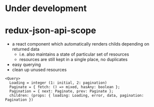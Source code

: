 Under development
=================

# redux-json-api-scope

- a react component which automatically renders childs depending on returned data
	- i.e. also maintains a state of particular set of resources
	- resources are still kept in a single place, no duplicates
- easy querying
- clean up unused resources

```
<Query>
  Loading = integer (1: initial, 2: pagination)
  Paginate = { fetch: () => mixed, hasAny: boolean };
  Pagination = { next: Paginate, prev: Paginate };
  children: (props: { loading: Loading, error, data, pagination: Pagination })
```
